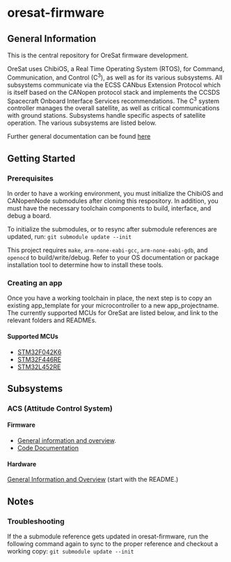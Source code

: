 # oresat-firmware
## General Information
This is the central repository for OreSat firmware development.

OreSat uses ChibiOS, a Real Time Operating System (RTOS), for Command, Communication, and Control (C<sup>3</sup>), as well as for its various subsystems. All subsystems communicate via the ECSS CANbus Extension Protocol which is itself based on the CANopen protocol stack and implements the CCSDS Spacecraft Onboard Interface Services recommendations. The C<sup>3</sup> system controller manages the overall satellite, as well as critical communications with ground stations. Subsystems handle specific aspects of satellite operation. The various subsystems are listed below.

Further general documentation can be found [here](doc)

## Getting Started
### Prerequisites
In order to have a working environment, you must initialize the ChibiOS and CANopenNode submodules after cloning this respository. In addition, you must have the necessary toolchain components to build, interface, and debug a board.

To initialize the submodules, or to resync after submodule references are updated, run:
```git submodule update --init```

This project requires `make`, `arm-none-eabi-gcc`, `arm-none-eabi-gdb`, and `openocd` to build/write/debug. Refer to your OS documentation or package installation tool to determine how to install these tools.

### Creating an app
Once you have a working toolchain in place, the next step is to copy an existing app_template for your microcontroller to a new app_projectname. The currently supported MCUs for OreSat are listed below, and link to the relevant folders and READMEs.

#### Supported MCUs
* [STM32F042K6](src/f0)
* [STM32F446RE](src/f4)
* [STM32L452RE](src/l4)

## Subsystems
### ACS (Attitude Control System)
#### Firmware
* [General information and overview](https://github.com/oresat/oresat-firmware/wiki/ACS-Firmware).
* [Code Documentation](http://oresat.org/ACS-Capstone-2018/firmware-doc/files.html)

#### Hardware
[General Information and Overview](https://github.com/oresat/oresat-acs-board) (start with the README.)

## Notes
### Troubleshooting
If the a submodule reference gets updated in oresat-firmware, run the following command again to sync to the proper reference and checkout a working copy:
```git submodule update --init```
